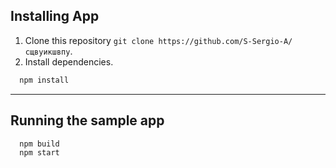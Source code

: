 ## Installing App

1. Clone this repository `git clone https://github.com/S-Sergio-A/сщвуикшвпу`.
2. Install dependencies.

```javascript
  npm install
```

---

## Running the sample app

```javascript
  npm build
  npm start
```
